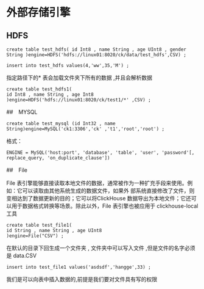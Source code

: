 # 外部存储引擎

## HDFS

	create table test_hdfs( id Int8 , name String , age UInt8 , gender
	String )engine=HDFS('hdfs://linux01:8020/ck/data/test_hdfs',CSV) ;

	insert into test_hdfs values(4,'ww',35,'M') ;


指定路径下的* 表会加载文件夹下所有的数据 ,并且会解析数据

	create table test_hdfs1(
	id Int8 , name String , age Int8
	)engine=HDFS('hdfs://linux01:8020/ck/test1/*' ,CSV) ;


##　MYSQL


	create table test_mysql (id Int32 , name String)engine=MySQL('ck1:3306','ck' ,'t1','root','root') ;

格式：

	ENGINE = MySQL('host:port', 'database', 'table', 'user', 'password'[, replace_query, 'on_duplicate_clause'])


##　File

File 表引擎能够直接读取本地文件的数据，通常被作为一种扩充手段来使用。例如：它可以读取由其他系统生成的数据文件，如果外 部系统直接修改了文件，则变相达到了数据更新的目的；它可以将ClickHouse 数据导出为本地文件；它还可以用于数据格式转换等场景。除此以外，File 表引擎也被应用于 clickhouse-local 工具

	create table test_file1(
	id String , name String , age UInt8
	)engine=File("CSV") ;

在默认的目录下回生成一个文件夹 , 文件夹中可以写入文件 ,但是文件的名字必须是 data.CSV

	insert into test_file1 values('asdsdf','hangge',33) ;

我们是可以向表中插入数据的,前提是我们要对文件具有写的权限